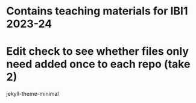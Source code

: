 # Contains teaching materials for IBI1 2023-24
# Edit check to see whether files only need added once to each repo (take 2)
jekyll-theme-minimal
